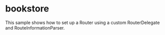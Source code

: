 # bookstore

This sample shows how to set up a Router using a custom RouterDelegate and
RouteInformationParser.

